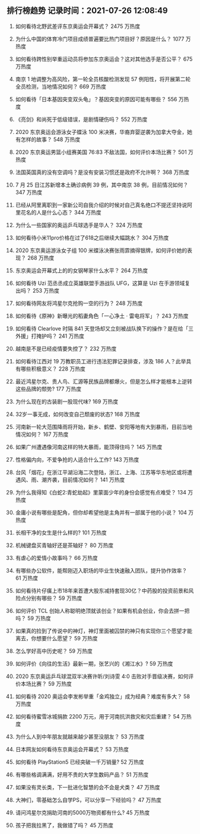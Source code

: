 
## 排行榜趋势 记录时间：2021-07-26 12:08:49
  
  1. 如何看待北野武差评东京奥运会开幕式？ 2475 万热度
    
  2. 为什么中国的体育冷门项目成绩普遍要比热门项目好？原因是什么？ 1077 万热度
    
  3. 如何看待跨性别举重运动员将参加东京奥运会？这对其他选手是否公平？ 675 万热度
    
  4. 南京 1 地调整为高风险，第一轮全员核酸检测发现 57 例阳性，将开展第二轮全员检测，当地情况如何？ 669 万热度
    
  5. 如何看待「日本基因突变双头龟」？基因突变的原因可能有哪些？ 556 万热度
    
  6. 《亮剑》和尚死于低级错误，是剧情硬伤吗？ 552 万热度
    
  7. 2020 东京奥运会游泳女子蝶泳 100 米决赛，华裔弃婴逆袭为加拿大夺金，她有怎样的故事？ 548 万热度
    
  8. 2020 东京奥运男篮小组赛美国 76:83 不敌法国，如何评价本场比赛？ 501 万热度
    
  9. 法国英国真的没有空调吗？是没有安装习惯还是政府不允许啊？ 368 万热度
    
  10. 7 月 25 日江苏新增本土确诊病例 39 例，其中南京 38 例，目前情况如何？ 347 万热度
    
  11. 已经从阿里离职到一家新公司自我介绍的时候对自己真名绝口不提还坚持说阿里花名的人是什么心态？ 344 万热度
    
  12. 为什么一些国家的奥运乒乓球选手是华人？ 324 万热度
    
  13. 如何看待小米11pro价格在过了618之后继续大幅跳水？ 304 万热度
    
  14. 2020 东京奥运游泳女子组 100 米蝶泳决赛张雨霏摘得银牌，如何评价她的表现？ 268 万热度
    
  15. 东京奥运会开幕式上的的女钢琴家什么水平？ 264 万热度
    
  16. 如何看待 Uzi 范丞丞成立英雄联盟手游战队 UFG，这算是 Uzi 在手游领域复出吗？ 253 万热度
    
  17. 如何看待网友将鸿星尔克抢购一空的行为？ 248 万热度
    
  18. 如何看待《原神》新曝光的稻妻角色「一心净土 · 雷电将军」？ 243 万热度
    
  19. 如何看待 Clearlove 时隔 841 天登场却又立刻被战队换下的操作？是在给「三外援」打掩护吗？ 241 万热度
    
  20. 越南是不是已经疫情要失控了？ 232 万热度
    
  21. 如何看待江西对 19 万教职员工进行违法犯罪记录排查，涉及 186 人？此举具有哪些积极意义？ 228 万热度
    
  22. 最近鸿星尔克、贵人鸟、汇源等民族品牌都爆火，但是怎么样才能根本上逆转这些品牌的颓势? 177 万热度
    
  23. 为什么现在的古装剧一股现代味? 169 万热度
    
  24. 32岁一事无成，如何改变自己颓废的状态? 168 万热度
    
  25. 河南新一轮大范围降雨将开始，新乡、鹤壁、安阳等地有大到暴雨，目前当地情况如何？ 167 万热度
    
  26. 如果广州遭遇像河南这样的特大暴雨，能顶得住吗？ 145 万热度
    
  27. 性格偏内向，不爱争抢的人适合什么工作? 143 万热度
    
  28. 台风「烟花」在浙江平湖沿海二次登陆，浙江、上海、江苏等华东地区或将遭遇风、雨、潮齐袭，目前情况如何？ 141 万热度
    
  29. 为什么我得知《白蛇2:青蛇劫起》里蒙面少年的身份会感觉有点难受？ 134 万热度
    
  30. 金庸小说有哪些是配角，但你却希望他是主角并有一部属于他的小说？ 104 万热度
    
  31. 长相干净的女生是什么样的? 101 万热度
    
  32. 机械键盘买青轴好还是茶轴好？ 80 万热度
    
  33. 有虐心的爱情小故事吗？ 66 万热度
    
  34. 有哪些办公软件，能帮刚迈入职场的毕业生快速融入团队，提升协作效率？ 61 万热度
    
  35. 如何看待片仔癀上市18年来首遭大股东减持套现30亿？中药股的投资前景和风险点分别有哪些？ 59 万热度
    
  36. 如何评价 TCL 创始人称聪明绝顶就该创业？如果有机会创业，你会去拼一把吗？ 59 万热度
    
  37. 如果真的捡到了传说中的神灯，神灯里面被囚禁的神只有实现你三个愿望才能离去，你想要什么愿望？ 59 万热度
    
  38. 怎么学好高中历史呢？ 59 万热度
    
  39. 如何评价《向往的生活》最新一期，张艺兴的《湘江水》? 59 万热度
    
  40. 2020 东京奥运乒乓球混双半决赛许昕/刘诗雯 4:0 击败对手晋级决赛，如何评价本场比赛？ 59 万热度
    
  41. 如何看待 2020 奥运会李发彬举重「金鸡独立」成为经典？难度有多大？ 58 万热度
    
  42. 如何看待蜜雪冰城捐款 2200 万元，用于河南抗洪救灾和灾后重建？ 54 万热度
    
  43. 为什么人到中年朋友就越来越少甚至没朋友？ 53 万热度
    
  44. 日本网友如何看待东京奥运会开幕式？ 53 万热度
    
  45. 如何看待 PlayStation5 已经突破一千万销量? 52 万热度
    
  46. 有哪些格调满满，好用不贵的大学生数码产品？ 51 万热度
    
  47. 如果没有灵长类，下一批进化智慧的会不会是犬类？ 47 万热度
    
  48. 大神们，零基础怎么自学PS，可以分享一下经验吗？ 47 万热度
    
  49. 请问鸿星尔克捐助河南的5000万物资都有什么? 45 万热度
    
  50. 孩子把我拉黑了，我做错了吗？ 45 万热度
    